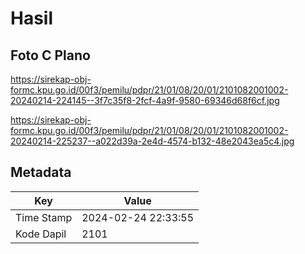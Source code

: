 # Hasil

## Foto C Plano

https://sirekap-obj-formc.kpu.go.id/00f3/pemilu/pdpr/21/01/08/20/01/2101082001002-20240214-224145--3f7c35f8-2fcf-4a9f-9580-69346d68f6cf.jpg

https://sirekap-obj-formc.kpu.go.id/00f3/pemilu/pdpr/21/01/08/20/01/2101082001002-20240214-225237--a022d39a-2e4d-4574-b132-48e2043ea5c4.jpg


## Metadata

| Key        | Value               |
| ---------- | ------------------- |
| Time Stamp | 2024-02-24 22:33:55 |
| Kode Dapil | 2101                |




